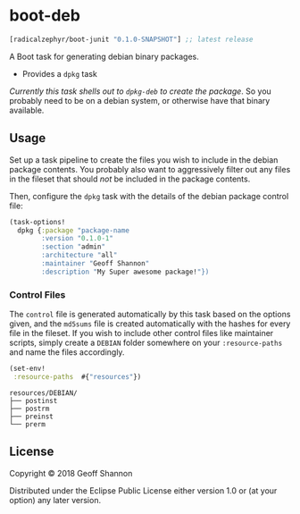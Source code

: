 # boot-deb

[](dependency)
```clojure
[radicalzephyr/boot-junit "0.1.0-SNAPSHOT"] ;; latest release
```
[](/dependency)

A Boot task for generating debian binary packages.

- Provides a `dpkg` task

_Currently this task shells out to `dpkg-deb` to create the
package_. So you probably need to be on a debian system, or otherwise
have that binary available.

## Usage

Set up a task pipeline to create the files you wish to include in the
debian package contents. You probably also want to aggressively filter
out any files in the fileset that should _not_ be included in the
package contents.

Then, configure the `dpkg` task with the details of the debian package
control file:

``` clojure
(task-options!
  dpkg {:package "package-name
        :version "0.1.0-1"
        :section "admin"
        :architecture "all"
        :maintainer "Geoff Shannon"
        :description "My Super awesome package!"})
```

### Control Files

The `control` file is generated automatically by this task based on
the options given, and the `md5sums` file is created automatically
with the hashes for every file in the fileset. If you wish to include
other control files like maintainer scripts, simply create a `DEBIAN`
folder somewhere on your `:resource-paths` and name the files
accordingly.

``` clojure
(set-env!
 :resource-paths  #{"resources"})
```

```
resources/DEBIAN/
├── postinst
├── postrm
├── preinst
└── prerm
```

## License

Copyright © 2018 Geoff Shannon

Distributed under the Eclipse Public License either version 1.0 or (at
your option) any later version.
